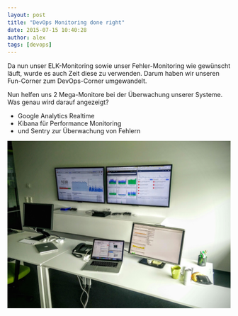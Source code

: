 ```yaml
---
layout: post
title: "DevOps Monitoring done right"
date: 2015-07-15 10:40:28
author: alex
tags: [devops]
---
```

Da nun unser ELK-Monitoring sowie unser Fehler-Monitoring wie gewünscht läuft, wurde es auch Zeit diese zu verwenden. Darum haben wir unseren Fun-Corner zum DevOps-Corner umgewandelt.

Nun helfen uns 2 Mega-Monitore bei der Überwachung unserer Systeme. Was genau wird darauf angezeigt?

- Google Analytics Realtime
- Kibana für Performance Monitoring
- und Sentry zur Überwachung von Fehlern

![](/assets/images/devops-monitoring-done-right/IMG_20150715_110237.jpg)
